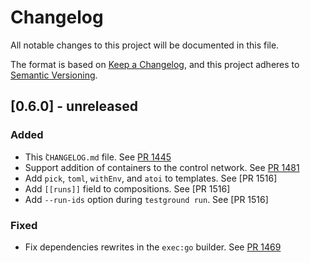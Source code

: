 # Changelog
All notable changes to this project will be documented in this file.

The format is based on [Keep a Changelog](https://keepachangelog.com/en/1.0.0/),
and this project adheres to [Semantic Versioning](https://semver.org/spec/v2.0.0.html).

## [0.6.0] - unreleased
### Added
- This ̀`CHANGELOG.md` file. See [PR 1445]
- Support addition of containers to the control network. See [PR 1481]
- Add `pick`, `toml`, `withEnv`, and `atoi` to templates. See [PR 1516]
- Add `[[runs]]` field to compositions. See [PR 1516]
- Add `--run-ids` option during `testground run`. See [PR 1516]

### Fixed
- Fix dependencies rewrites in the `exec:go` builder. See [PR 1469]

[PR 1445]: https://github.com/testground/testground/pull/1445
[PR 1469]: https://github.com/testground/testground/pull/1469
[PR 1481]: https://github.com/testground/testground/pull/1481